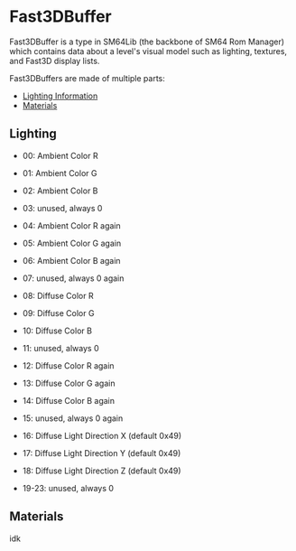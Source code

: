 # Fast3DBuffer
Fast3DBuffer is a type in SM64Lib (the backbone of SM64 Rom Manager) which contains data about a level's visual model such as lighting, textures, and Fast3D display lists.

Fast3DBuffers are made of multiple parts:
- [Lighting Information](#Lighting)
- [Materials](#Materials)

## Lighting
- 00: Ambient Color R
- 01: Ambient Color G
- 02: Ambient Color B
- 03: unused, always 0
- 04: Ambient Color R again
- 05: Ambient Color G again
- 06: Ambient Color B again
- 07: unused, always 0 again

- 08: Diffuse Color R
- 09: Diffuse Color G
- 10: Diffuse Color B
- 11: unused, always 0
- 12: Diffuse Color R again
- 13: Diffuse Color G again
- 14: Diffuse Color B again
- 15: unused, always 0 again

- 16: Diffuse Light Direction X (default 0x49)
- 17: Diffuse Light Direction Y (default 0x49)
- 18: Diffuse Light Direction Z (default 0x49)

- 19-23: unused, always 0

## Materials
idk
